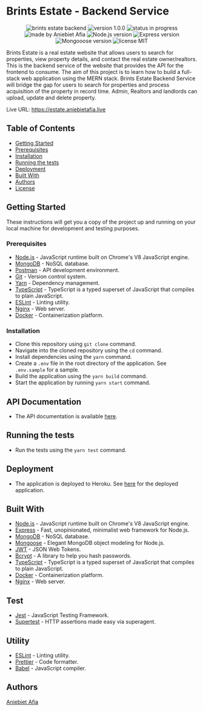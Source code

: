 # Brints Estate - Backend Service

<div align="center">
  <div>
    <img src="https://img.shields.io/badge/brints%20estate-backend-blue" alt="brints estate backend">
    <img src="https://img.shields.io/badge/version-1.0.0-blue" alt="version 1.0.0">
    <img src="https://img.shields.io/badge/status-in%20progress-blue" alt="status in progress">
  </div>
</div>

<div align="center">
  <div>
    <img src="https://img.shields.io/badge/made%20by-Aniebiet%20Afia-brightgreen" alt="made by Aniebiet Afia">
    <img src="https://img.shields.io/badge/Node.js-20.10.0-green" alt="Node.js version">
    <img src="https://img.shields.io/badge/Express-4.18.2-green" alt="Express version">
    <!-- <img src="https://img.shields.io/badge/MongoDB-4.4.6-green" alt="MongoDB version"> -->
    <img src="https://img.shields.io/badge/Mongoose-8.0.3-green" alt="Mongooose version">
    <img src="https://img.shields.io/badge/license-MIT-green" alt="license MIT">
  </div>
</div>

Brints Estate is a real estate website that allows users to search for properties, view property details, and contact the real estate owner/realtors. This is the backend service of the website that provides the API for the frontend to consume. The aim of this project is to learn how to build a full-stack web application using the MERN stack. Brints Estate Backend Service will bridge the gap for users to search for properties and process acquisition of the property in record time. Admin, Realtors and landlords can upload, update and delete property.

<div>
  Live URL: <a href="https://estate.aniebietafia.live">https://estate.aniebietafia.live</a>
</div>

## Table of Contents

- [Getting Started](#getting-started)
- [Prerequisites](#prerequisites)
- [Installation](#installation)
- [Running the tests](#running-the-tests)
- [Deployment](#deployment)
- [Built With](#built-with)
- [Authors](#authors)
- [License](#license)

## Getting Started

These instructions will get you a copy of the project up and running on your local machine for development and testing purposes.

### Prerequisites

- [Node.js](https://nodejs.org/en/) - JavaScript runtime built on Chrome's V8 JavaScript engine.
- [MongoDB](https://www.mongodb.com/) - NoSQL database.
- [Postman](https://www.getpostman.com/) - API development environment.
- [Git](https://git-scm.com/) - Version control system.
- [Yarn](https://yarnpkg.com/) - Dependency management.
- [TypeScript](https://www.typescriptlang.org/) - TypeScript is a typed superset of JavaScript that compiles to plain JavaScript.
- [ESLint](https://eslint.org/) - Linting utility.
- [Nginx](https://www.nginx.com/) - Web server.
- [Docker](https://www.docker.com/) - Containerization platform.

### Installation

- Clone this repository using `git clone` command.
- Navigate into the cloned repository using the `cd` command.
- Install dependencies using the `yarn` command.
- Create a `.env` file in the root directory of the application. See `.env.sample` for a sample.
- Build the application using the `yarn build` command.
- Start the application by running `yarn start` command.

## API Documentation

- The API documentation is available [here](https://documenter.getpostman.com/view/22984536/2sA2rGwKug).

## Running the tests

- Run the tests using the `yarn test` command.

## Deployment

- The application is deployed to Heroku. See [here](https://brints-estate-backend.herokuapp.com/) for the deployed application.

## Built With

- [Node.js](https://nodejs.org/en/) - JavaScript runtime built on Chrome's V8 JavaScript engine.
- [Express](https://expressjs.com/) - Fast, unopinionated, minimalist web framework for Node.js.
- [MongoDB](https://www.mongodb.com/) - NoSQL database.
- [Mongoose](https://mongoosejs.com/) - Elegant MongoDB object modeling for Node.js.
- [JWT](https://jwt.io/) - JSON Web Tokens.
- [Bcrypt](https://www.npmjs.com/package/bcrypt) - A library to help you hash passwords.
- [TypeScript](https://www.typescriptlang.org/) - TypeScript is a typed superset of JavaScript that compiles to plain JavaScript.
- [Docker](https://www.docker.com/) - Containerization platform.
- [Nginx](https://www.nginx.com/) - Web server.

## Test

- [Jest](https://jestjs.io/) - JavaScript Testing Framework.
- [Supertest]() - HTTP assertions made easy via superagent.

## Utility

- [ESLint](https://eslint.org/) - Linting utility.
- [Prettier](https://prettier.io/) - Code formatter.
- [Babel](https://babeljs.io/) - JavaScript compiler.

## Authors

[Aniebiet Afia](https://linkedin.com/in/aniebietafia)
